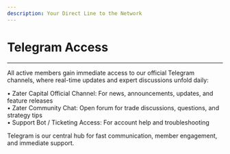 ```yaml
---
description: Your Direct Line to the Network
---
```


# Telegram Access

***

All active members gain immediate access to our official Telegram channels, where real-time updates and expert discussions unfold daily:

• Zater Capital Official Channel: For news, announcements, updates, and feature releases\
• Zater Community Chat: Open forum for trade discussions, questions, and strategy tips\
• Support Bot / Ticketing Access: For account help and troubleshooting

Telegram is our central hub for fast communication, member engagement, and immediate support.
